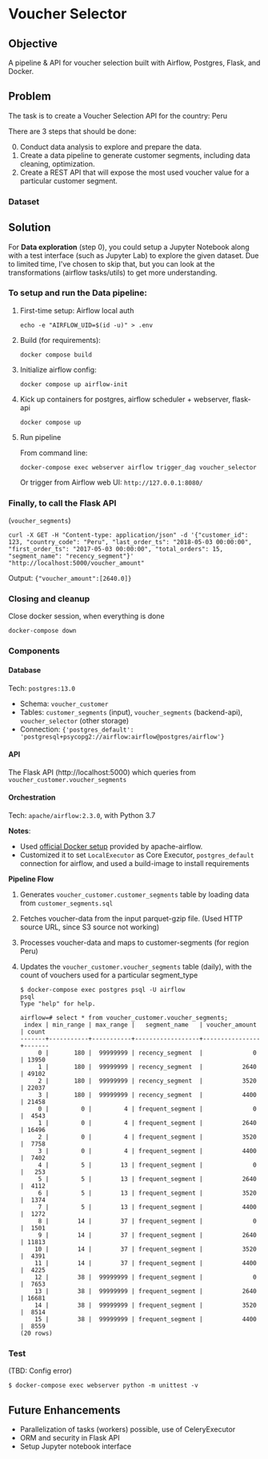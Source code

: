 # Voucher Selector

## Objective

A pipeline & API for voucher selection built with Airflow, Postgres, Flask, and Docker.

## Problem

The task is to create a Voucher Selection API for the country: Peru

There are 3 steps that should be done:

0. Conduct data analysis to explore and prepare the data.
1. Create a data pipeline to generate customer segments, including data cleaning, optimization.
2. Create a REST API that will expose the most used voucher value for a particular customer
segment.

### Dataset


## Solution
  
For **Data exploration** (step 0), you could setup a Jupyter Notebook along with a test interface (such as Jupyter Lab) to explore the given dataset. Due to limited time, I've chosen to skip that, but you can look at the transformations (airflow tasks/utils) to get more understanding.

### To setup and run the Data pipeline:
 
 1. First-time setup: Airflow local auth
    ```
    echo -e "AIRFLOW_UID=$(id -u)" > .env
    ```
 
 2. Build (for requirements):
    ```
    docker compose build
    ```
 
 3. Initialize airflow config:
    ```
    docker compose up airflow-init
    ```
 
 4. Kick up containers for postgres, airflow scheduler + webserver, flask-api
    ```
    docker compose up
    ```
 
 5. Run pipeline

    From command line:
    ```
    docker-compose exec webserver airflow trigger_dag voucher_selector
    ```

    Or trigger from Airflow web UI: `http://127.0.0.1:8080/`

### Finally, to call the Flask API

(`voucher_segments`)

```
curl -X GET -H "Content-type: application/json" -d '{"customer_id": 123, "country_code": "Peru", "last_order_ts": "2018-05-03 00:00:00", "first_order_ts": "2017-05-03 00:00:00", "total_orders": 15, "segment_name": "recency_segment"}' "http://localhost:5000/voucher_amount"
```
Output:  `{"voucher_amount":[2640.0]}`
   
   
 ### Closing and cleanup
 
 Close docker session, when everything is done
   ```
   docker-compose down
   ```


 ### Components

  #### Database
   Tech: `postgres:13.0`
   
   * Schema: `voucher_customer`
   * Tables: `customer_segments` (input), `voucher_segments` (backend-api), `voucher_selector` (other storage)
   * Connection: `{'postgres_default': 'postgresql+psycopg2://airflow:airflow@postgres/airflow'}`
  
  #### API
  
  The Flask API (http://localhost:5000) which queries from `voucher_customer.voucher_segments`   

  #### Orchestration
  
   Tech: `apache/airflow:2.3.0`, with Python 3.7
   
   **Notes**:
   * Used [official Docker setup](https://airflow.apache.org/docs/apache-airflow/stable/start/docker.html) provided by apache-airflow.
   * Customized it to set `LocalExecutor` as Core Executor, `postgres_default` connection for airflow, and used a build-image to install requirements

   **Pipeline Flow**

   1. Generates `voucher_customer.customer_segments` table by loading data from `customer_segments.sql`
   
   2. Fetches voucher-data from the input parquet-gzip file. (Used HTTP source URL, since S3 source not working)

   3. Processes voucher-data and maps to customer-segments (for region Peru)

   4. Updates the `voucher_customer.voucher_segments` table (daily), with the count of vouchers used for a particular segment_type
      
      ```
      $ docker-compose exec postgres psql -U airflow
      psql
      Type "help" for help.

      airflow=# select * from voucher_customer.voucher_segments;
       index | min_range | max_range |   segment_name   | voucher_amount | count 
      -------+-----------+-----------+------------------+----------------+-------
           0 |       180 |  99999999 | recency_segment  |              0 | 13950
           1 |       180 |  99999999 | recency_segment  |           2640 | 49102
           2 |       180 |  99999999 | recency_segment  |           3520 | 22037
           3 |       180 |  99999999 | recency_segment  |           4400 | 21458
           0 |         0 |         4 | frequent_segment |              0 |  4543
           1 |         0 |         4 | frequent_segment |           2640 | 16496
           2 |         0 |         4 | frequent_segment |           3520 |  7758
           3 |         0 |         4 | frequent_segment |           4400 |  7402
           4 |         5 |        13 | frequent_segment |              0 |   253
           5 |         5 |        13 | frequent_segment |           2640 |  4112
           6 |         5 |        13 | frequent_segment |           3520 |  1374
           7 |         5 |        13 | frequent_segment |           4400 |  1272
           8 |        14 |        37 | frequent_segment |              0 |  1501
           9 |        14 |        37 | frequent_segment |           2640 | 11813
          10 |        14 |        37 | frequent_segment |           3520 |  4391
          11 |        14 |        37 | frequent_segment |           4400 |  4225
          12 |        38 |  99999999 | frequent_segment |              0 |  7653
          13 |        38 |  99999999 | frequent_segment |           2640 | 16681
          14 |        38 |  99999999 | frequent_segment |           3520 |  8514
          15 |        38 |  99999999 | frequent_segment |           4400 |  8559
      (20 rows)

      ```  
  

### Test

(TBD: Config error)
```
$ docker-compose exec webserver python -m unittest -v
```


## Future Enhancements
* Parallelization of tasks (workers) possible, use of CeleryExecutor
* ORM and security in Flask API
* Setup Jupyter notebook interface
